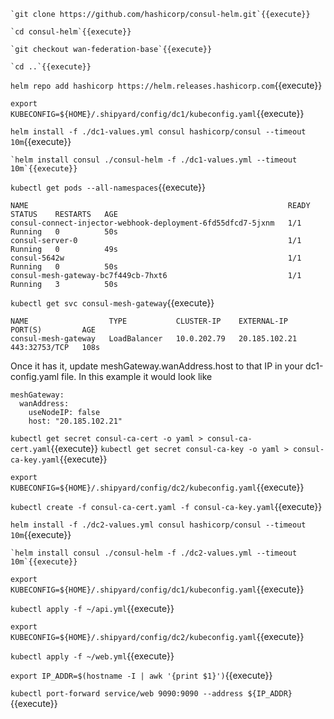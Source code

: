 ```
`git clone https://github.com/hashicorp/consul-helm.git`{{execute}}

`cd consul-helm`{{execute}}

`git checkout wan-federation-base`{{execute}}

`cd ..`{{execute}}
```

`helm repo add hashicorp https://helm.releases.hashicorp.com`{{execute}}

`export KUBECONFIG=${HOME}/.shipyard/config/dc1/kubeconfig.yaml`{{execute}}

`helm install -f ./dc1-values.yml consul hashicorp/consul --timeout 10m`{{execute}}

```
`helm install consul ./consul-helm -f ./dc1-values.yml --timeout 10m`{{execute}}
```

`kubectl get pods --all-namespaces`{{execute}}

```
NAME                                                          READY   STATUS    RESTARTS   AGE
consul-connect-injector-webhook-deployment-6fd55dfcd7-5jxnm   1/1     Running   0          50s
consul-server-0                                               1/1     Running   0          49s
consul-5642w                                                  1/1     Running   0          50s
consul-mesh-gateway-bc7f449cb-7hxt6                           1/1     Running   3          50s
```


`kubectl get svc consul-mesh-gateway`{{execute}}

```
NAME                  TYPE           CLUSTER-IP    EXTERNAL-IP     PORT(S)         AGE
consul-mesh-gateway   LoadBalancer   10.0.202.79   20.185.102.21   443:32753/TCP   108s
```

Once it has it, update meshGateway.wanAddress.host to that IP in your dc1-config.yaml file. In this example it would look like
```
meshGateway:
  wanAddress:
    useNodeIP: false
    host: "20.185.102.21"
```

`kubectl get secret consul-ca-cert -o yaml > consul-ca-cert.yaml`{{execute}}
`kubectl get secret consul-ca-key -o yaml > consul-ca-key.yaml`{{execute}}


`export KUBECONFIG=${HOME}/.shipyard/config/dc2/kubeconfig.yaml`{{execute}}

`kubectl create -f consul-ca-cert.yaml -f consul-ca-key.yaml`{{execute}}

`helm install -f ./dc2-values.yml consul hashicorp/consul --timeout 10m`{{execute}}

```
`helm install consul ./consul-helm -f ./dc2-values.yml --timeout 10m`{{execute}}
```

`export KUBECONFIG=${HOME}/.shipyard/config/dc1/kubeconfig.yaml`{{execute}}

`kubectl apply -f ~/api.yml`{{execute}}


`export KUBECONFIG=${HOME}/.shipyard/config/dc2/kubeconfig.yaml`{{execute}}

`kubectl apply -f ~/web.yml`{{execute}}

`export IP_ADDR=$(hostname -I | awk '{print $1}')`{{execute}}

`kubectl port-forward service/web 9090:9090 --address ${IP_ADDR}`{{execute}}